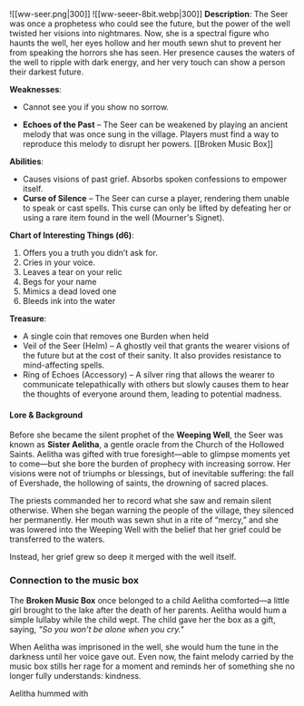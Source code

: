 ![[ww-seer.png|300]] ![[ww-seeer-8bit.webp|300]]
**Description**: The Seer was once a prophetess who could see the future, but the power of the well twisted her visions into nightmares. Now, she is a spectral figure who haunts the well, her eyes hollow and her mouth sewn shut to prevent her from speaking the horrors she has seen. Her presence causes the waters of the well to ripple with dark energy, and her very touch can show a person their darkest future.

**Weaknesses**:
* Cannot see you if you show no sorrow.  
- **Echoes of the Past** – The Seer can be weakened by playing an ancient melody that was once sung in the village. Players must find a way to reproduce this melody to disrupt her powers. [[Broken Music Box]]

**Abilities**:
- Causes visions of past grief. Absorbs spoken confessions to empower itself.
 - **Curse of Silence** – The Seer can curse a player, rendering them unable to speak or cast spells. This curse can only be lifted by defeating her or using a rare item found in the well (Mourner's Signet).

**Chart of Interesting Things (d6)**:
  1. Offers you a truth you didn’t ask for.  
  2. Cries in your voice.  
  3. Leaves a tear on your relic  
  4. Begs for your name  
  5. Mimics a dead loved one  
  6. Bleeds ink into the water  

**Treasure**:
 - A single coin that removes one Burden when held
 - Veil of the Seer (Helm) – A ghostly veil that grants the wearer visions of the future but at the cost of their sanity. It also provides resistance to mind-affecting spells.
 - Ring of Echoes (Accessory) – A silver ring that allows the wearer to communicate telepathically with others but slowly causes them to hear the thoughts of everyone around them, leading to potential madness.

#### Lore & Background

Before she became the silent prophet of the **Weeping Well**, the Seer was known as **Sister Aelitha**, a gentle oracle from the Church of the Hollowed Saints. Aelitha was gifted with true foresight—able to glimpse moments yet to come—but she bore the burden of prophecy with increasing sorrow. Her visions were not of triumphs or blessings, but of inevitable suffering: the fall of Evershade, the hollowing of saints, the drowning of sacred places.

The priests commanded her to record what she saw and remain silent otherwise. When she began warning the people of the village, they silenced her permanently. Her mouth was sewn shut in a rite of “mercy,” and she was lowered into the Weeping Well with the belief that her grief could be transferred to the waters.

Instead, her grief grew so deep it merged with the well itself.  
### Connection to the music box

The **Broken Music Box** once belonged to a child Aelitha comforted—a little girl brought to the lake after the death of her parents. Aelitha would hum a simple lullaby while the child wept. The child gave her the box as a gift, saying, _"So you won’t be alone when you cry."_

When Aelitha was imprisoned in the well, she would hum the tune in the darkness until her voice gave out. Even now, the faint melody carried by the music box stills her rage for a moment and reminds her of something she no longer fully understands: kindness.

Aelitha hummed with 